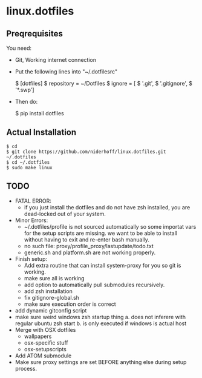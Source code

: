 # linux.dotfiles

## Preqrequisites

You need:

*   Git, Working internet connection
*   Put the following lines into "~/.dotfilesrc"

    $ [dotfiles]
    $ repository = ~/Dotfiles
    $ ignore = [
    $     '.git',
    $     '.gitignore',
    $     '*.swp']
    
*   Then do:

    $ pip install dotfiles

## Actual Installation

    $ cd
    $ git clone https://github.com/niderhoff/linux.dotfiles.git ~/.dotfiles
    $ cd ~/.dotfiles
    $ sudo make linux

## TODO

*   FATAL ERROR:
    *   if you just install the dotfiles and do not have zsh installed, you are dead-locked out of your system.
*   Minor Errors:
    *   ~/.dotfiles/profile is not sourced automatically so some importat vars for the setup scripts are missing.
        we want to be able to install without having to exit and re-enter bash manually.
    *   no such file: proxy/profile_proxy/lastupdate/todo.txt
    *   generic.sh and platform.sh are not working properly.
*   Finish setup:
    *   Add extra routine that can install system-proxy for you so git is working.
    *   make sure all is working
    *   add option to automatically pull submodules recursively.
    *   add zsh installation
    *   fix gitignore-global.sh
    *   make sure execution order is correct
*   add dynamic gitconfig script
*   make sure weird windows zsh startup thing
    a.  does not inferere with regular ubuntu zsh start
    b.  is only executed if windows is actual host
*   Merge with OSX dotfiles
    *   wallpapers
    *   osx-specific stuff
    *   osx-setupscripts
*   Add ATOM submodule
*   Make sure proxy settings are set BEFORE anything else during setup process.
